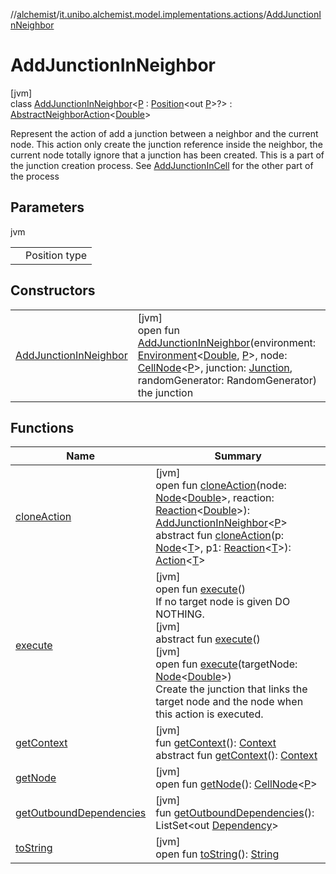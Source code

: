 //[alchemist](../../../index.md)/[it.unibo.alchemist.model.implementations.actions](../index.md)/[AddJunctionInNeighbor](index.md)

# AddJunctionInNeighbor

[jvm]\
class [AddJunctionInNeighbor](index.md)<[P](index.md) : [Position](../../it.unibo.alchemist.model.interfaces/-position/index.md)<out [P](../../it.unibo.alchemist.model.implementations.layers/-biomol-gradient-layer/index.md)>?> : [AbstractNeighborAction](../-abstract-neighbor-action/index.md)<[Double](https://docs.oracle.com/javase/8/docs/api/java/lang/Double.html)> 

Represent the action of add a junction between a neighbor and the current node. This action only create the junction reference inside the neighbor, the current node totally ignore that a junction has been created. This is a part of the junction creation process. See [AddJunctionInCell](../-add-junction-in-cell/index.md) for the other part of the process

## Parameters

jvm

| | |
|---|---|
| <P> | Position type |

## Constructors

| | |
|---|---|
| [AddJunctionInNeighbor](-add-junction-in-neighbor.md) | [jvm]<br>open fun [AddJunctionInNeighbor](-add-junction-in-neighbor.md)(environment: [Environment](../../it.unibo.alchemist.model.interfaces/-environment/index.md)<[Double](https://docs.oracle.com/javase/8/docs/api/java/lang/Double.html), [P](../../it.unibo.alchemist.model.implementations.layers/-biomol-gradient-layer/index.md)>, node: [CellNode](../../it.unibo.alchemist.model.interfaces/-cell-node/index.md)<[P](../../it.unibo.alchemist.model.implementations.layers/-biomol-gradient-layer/index.md)>, junction: [Junction](../../it.unibo.alchemist.model.implementations.molecules/-junction/index.md), randomGenerator: RandomGenerator)<br>the junction |

## Functions

| Name | Summary |
|---|---|
| [cloneAction](clone-action.md) | [jvm]<br>open fun [cloneAction](clone-action.md)(node: [Node](../../it.unibo.alchemist.model.interfaces/-node/index.md)<[Double](https://docs.oracle.com/javase/8/docs/api/java/lang/Double.html)>, reaction: [Reaction](../../it.unibo.alchemist.model.interfaces/-reaction/index.md)<[Double](https://docs.oracle.com/javase/8/docs/api/java/lang/Double.html)>): [AddJunctionInNeighbor](index.md)<[P](../../it.unibo.alchemist.model.implementations.layers/-biomol-gradient-layer/index.md)><br>abstract fun [cloneAction](../../it.unibo.alchemist.model.interfaces/-action/clone-action.md)(p: [Node](../../it.unibo.alchemist.model.interfaces/-node/index.md)<[T](../../it.unibo.alchemist.model.implementations.conditions/-generic-molecule-present/index.md)>, p1: [Reaction](../../it.unibo.alchemist.model.interfaces/-reaction/index.md)<[T](../../it.unibo.alchemist.model.implementations.conditions/-generic-molecule-present/index.md)>): [Action](../../it.unibo.alchemist.model.interfaces/-action/index.md)<[T](../../it.unibo.alchemist.model.implementations.conditions/-generic-molecule-present/index.md)> |
| [execute](execute.md) | [jvm]<br>open fun [execute](execute.md)()<br>If no target node is given DO NOTHING.<br>[jvm]<br>abstract fun [execute](../../it.unibo.alchemist.model.interfaces/-action/execute.md)()<br>[jvm]<br>open fun [execute](execute.md)(targetNode: [Node](../../it.unibo.alchemist.model.interfaces/-node/index.md)<[Double](https://docs.oracle.com/javase/8/docs/api/java/lang/Double.html)>)<br>Create the junction that links the target node and the node when this action is executed. |
| [getContext](../-abstract-neighbor-action/get-context.md) | [jvm]<br>fun [getContext](../-abstract-neighbor-action/get-context.md)(): [Context](../../it.unibo.alchemist.model.interfaces/-context/index.md)<br>abstract fun [getContext](../../it.unibo.alchemist.model.interfaces/-action/get-context.md)(): [Context](../../it.unibo.alchemist.model.interfaces/-context/index.md) |
| [getNode](get-node.md) | [jvm]<br>open fun [getNode](get-node.md)(): [CellNode](../../it.unibo.alchemist.model.interfaces/-cell-node/index.md)<[P](../../it.unibo.alchemist.model.implementations.layers/-biomol-gradient-layer/index.md)> |
| [getOutboundDependencies](../-abstract-action/get-outbound-dependencies.md) | [jvm]<br>fun [getOutboundDependencies](../-abstract-action/get-outbound-dependencies.md)(): ListSet<out [Dependency](../../it.unibo.alchemist.model.interfaces/-dependency/index.md)> |
| [toString](to-string.md) | [jvm]<br>open fun [toString](to-string.md)(): [String](https://docs.oracle.com/javase/8/docs/api/java/lang/String.html) |
